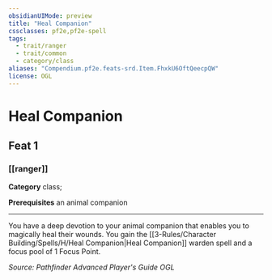 ```yaml
---
obsidianUIMode: preview
title: "Heal Companion"
cssclasses: pf2e,pf2e-spell
tags:
  - trait/ranger
  - trait/common
  - category/class
aliases: "Compendium.pf2e.feats-srd.Item.FhxkU6OftQeecpQW"
license: OGL
---
```

# Heal Companion
## Feat 1
### [[ranger]]

**Category** class; 



**Prerequisites** an animal companion
* * *
You have a deep devotion to your animal companion that enables you to magically heal their wounds. You gain the [[3-Rules/Character Building/Spells/H/Heal Companion|Heal Companion]] warden spell and a focus pool of 1 Focus Point.

*Source: Pathfinder Advanced Player's Guide*
*OGL*